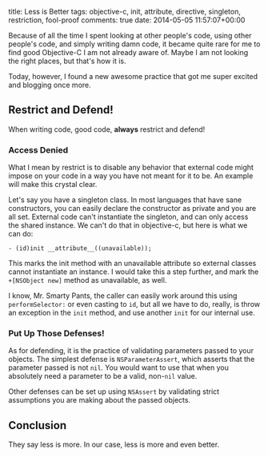title: Less is Better
tags: objective-c, init, attribute, directive, singleton, restriction, fool-proof
comments: true
date: 2014-05-05 11:57:07+00:00

Because of all the time I spent looking at other people's code, using other people's code, and simply writing damn code, it became quite rare for me to find good Objective-C I am not already aware of. Maybe I am not looking the right places, but that's how it is.

Today, however, I found a new awesome practice that got me super excited and blogging once more. 

## Restrict and Defend!

When writing code, good code, __always__ restrict and defend!

### Access Denied

What I mean by restrict is to disable any behavior that external code might impose on your code in a way you have not meant for it to be. An example will make this crystal clear.

Let's say you have a singleton class. In most languages that have sane constructors, you can easily declare the constructor as private and you are all set. External code can't instantiate the singleton, and can only access the shared instance. We can't do that in objective-c, but here is what we can do:

```objc
- (id)init __attribute__((unavailable));

```

This marks the init method with an unavailable attribute so external classes cannot instantiate an instance. I would take this a step further, and mark the `+[NSObject new]` method as unavailable, as well.

I know, Mr. Smarty Pants, the caller can easily work around this using `performSelector:` or even casting to `id`, but all we have to do, really, is throw an exception in the `init` method, and use another `init` for our internal use.

### Put Up Those Defenses!

As for defending, it is the practice of validating parameters passed to your objects. The simplest defense is `NSParameterAssert`, which asserts that the parameter passed is not `nil`. You would want to use that when you absolutely need a parameter to be a valid, non-`nil` value.

Other defenses can be set up using `NSAssert` by validating strict assumptions you are making about the passed objects.

## Conclusion

They say less is more. In our case, less is more and even better.
